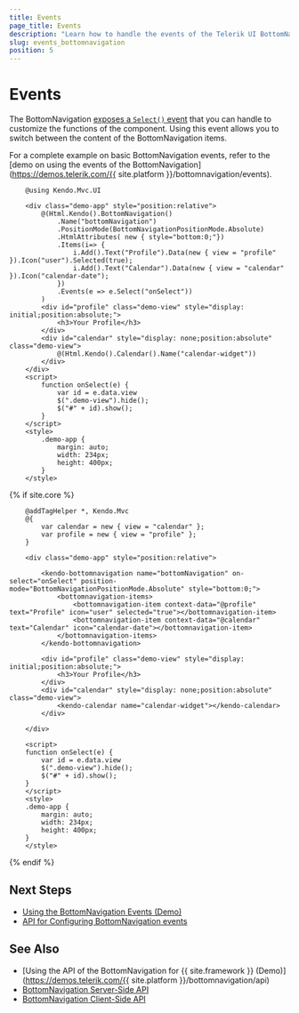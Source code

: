 ```yaml
---
title: Events
page_title: Events
description: "Learn how to handle the events of the Telerik UI BottomNavigation component for {{ site.framework }}."
slug: events_bottomnavigation
position: 5
---
```


# Events

The BottomNavigation [exposes a `Select()` event](/api/kendo.mvc.ui.fluent/bottomnavigationeventbuilder) that you can handle to customize the functions of the component. Using this event allows you to switch between the content of the BottomNavigation items.

For a complete example on basic BottomNavigation events, refer to the [demo on using the events of the BottomNavigation](https://demos.telerik.com/{{ site.platform }}/bottomnavigation/events).

```HtmlHelper
    @using Kendo.Mvc.UI

    <div class="demo-app" style="position:relative">
        @(Html.Kendo().BottomNavigation()
            .Name("bottomNavigation")
            .PositionMode(BottomNavigationPositionMode.Absolute)
            .HtmlAttributes( new { style="bottom:0;"})
            .Items(i=> {
                i.Add().Text("Profile").Data(new { view = "profile" }).Icon("user").Selected(true);
                i.Add().Text("Calendar").Data(new { view = "calendar" }).Icon("calendar-date");
            })
            .Events(e => e.Select("onSelect"))
        )
        <div id="profile" class="demo-view" style="display: initial;position:absolute;">
            <h3>Your Profile</h3>
        </div>
        <div id="calendar" style="display: none;position:absolute" class="demo-view">
            @(Html.Kendo().Calendar().Name("calendar-widget"))
        </div>
    </div>
    <script>
        function onSelect(e) {
            var id = e.data.view
            $(".demo-view").hide();
            $("#" + id).show();
        }
    </script>
    <style>
        .demo-app {
            margin: auto;
            width: 234px;
            height: 400px;
        }
    </style>
```
{% if site.core %}
```TagHelper
    @addTagHelper *, Kendo.Mvc
    @{
        var calendar = new { view = "calendar" };
        var profile = new { view = "profile" };
    }  

    <div class="demo-app" style="position:relative">

        <kendo-bottomnavigation name="bottomNavigation" on-select="onSelect" position-mode="BottomNavigationPositionMode.Absolute" style="bottom:0;">
            <bottomnavigation-items>
                <bottomnavigation-item context-data="@profile" text="Profile" icon="user" selected="true"></bottomnavigation-item>
                <bottomnavigation-item context-data="@calendar" text="Calendar" icon="calendar-date"></bottomnavigation-item>
            </bottomnavigation-items>
        </kendo-bottomnavigation>

        <div id="profile" class="demo-view" style="display: initial;position:absolute;">
            <h3>Your Profile</h3>
        </div>
        <div id="calendar" style="display: none;position:absolute" class="demo-view">
            <kendo-calendar name="calendar-widget"></kendo-calendar>
        </div>

    </div>

    <script>
    function onSelect(e) {
        var id = e.data.view
        $(".demo-view").hide();
        $("#" + id).show();
    }
    </script>
    <style>
    .demo-app {
        margin: auto;
        width: 234px;
        height: 400px;
    }
    </style>
```
{% endif %}

## Next Steps

* [Using the BottomNavigation Events (Demo)](https://demos.telerik.com/aspnet-core/bottomnavigation/events)
* [API for Configuring BottomNavigation events](/api/kendo.mvc.ui.fluent/bottomnavigationeventbuilder)

## See Also

* [Using the API of the BottomNavigation for {{ site.framework }} (Demo)](https://demos.telerik.com/{{ site.platform }}/bottomnavigation/api)
* [BottomNavigation Server-Side API](/api/bottomnavigation)
* [BottomNavigation Client-Side API](https://docs.telerik.com/kendo-ui/api/javascript/ui/bottomnavigation)
